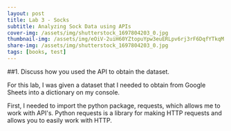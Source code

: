 ```yaml
---
layout: post
title: Lab 3 - Socks
subtitle: Analyzing Sock Data using APIs
cover-img: /assets/img/shutterstock_1697804203_0.jpg
thumbnail-img: /assets/img/eOiV-2uiH60YZtopuYpw3euERLpv6rj3rF6DqfYTkqM.jpg
share-img: /assets/img/shutterstock_1697804203_0.jpg
tags: [books, test]
---
```

##1. Discuss how you used the API to obtain the dataset.

For this lab, I was given a dataset that I needed to obtain from Google Sheets into a dictionary on my console.

First, I needed to import the python package, requests, which allows me to work with API's. Python requests is a library for making HTTP requests and allows you to easily work with HTTP.

